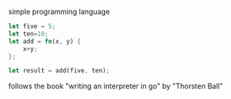 simple programming language
```rs
let five = 5;
let ten=10;
let add = fn(x, y) {
    x+y;
};

let result = add(five, ten);
```

follows the book "writing an interpreter in go" by "Thorsten Ball"